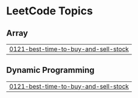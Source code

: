 

<!---LeetCode Topics Start-->
# LeetCode Topics
## Array
|  |
| ------- |
| [0121-best-time-to-buy-and-sell-stock](https://github.com/bandish1304/bandish1304/tree/master/0121-best-time-to-buy-and-sell-stock) |
## Dynamic Programming
|  |
| ------- |
| [0121-best-time-to-buy-and-sell-stock](https://github.com/bandish1304/bandish1304/tree/master/0121-best-time-to-buy-and-sell-stock) |
<!---LeetCode Topics End-->